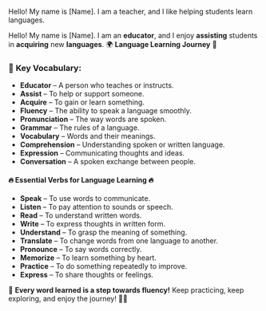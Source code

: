 Hello! My name is [Name]. I am a teacher, and I like helping students learn languages.

Hello! My name is [Name]. I am an **educator**, and I enjoy **assisting** students in **acquiring** new **languages**.
🌍 **Language Learning Journey** 🚀

### 🌟 **Key Vocabulary:**

- **Educator** – A person who teaches or instructs.
- **Assist** – To help or support someone.
- **Acquire** – To gain or learn something.
- **Fluency** – The ability to speak a language smoothly.
- **Pronunciation** – The way words are spoken.
- **Grammar** – The rules of a language.
- **Vocabulary** – Words and their meanings.
- **Comprehension** – Understanding spoken or written language.
- **Expression** – Communicating thoughts and ideas.
- **Conversation** – A spoken exchange between people.

#### 🔥 **Essential Verbs for Language Learning** 🔥

- **Speak** – To use words to communicate.
- **Listen** – To pay attention to sounds or speech.
- **Read** – To understand written words.
- **Write** – To express thoughts in written form.
- **Understand** – To grasp the meaning of something.
- **Translate** – To change words from one language to another.
- **Pronounce** – To say words correctly.
- **Memorize** – To learn something by heart.
- **Practice** – To do something repeatedly to improve.
- **Express** – To share thoughts or feelings.

📖 **Every word learned is a step towards fluency!** Keep practicing, keep exploring, and enjoy the journey! 🚀✨
